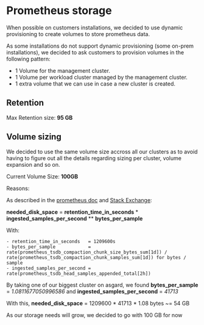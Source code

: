 # Prometheus storage

When possible on customers installations, we decided to use dynamic provisioning to create volumes to store prometheus data.

As some installations do not support dynamic provisioning (some on-prem installations), we decided to ask customers to provision volumes in the following pattern:

- 1 Volume for the management cluster.
- 1 Volume per workload cluster managed by the management cluster.
- 1 extra volume that we can use in case a new cluster is created.

## Retention

Max Retention size: **95 GB**

## Volume sizing

We decided to use the same volume size accross all our clusters as to avoid having to figure out all the details regarding sizing per cluster, volume expansion and so on.

Current Volume Size: **100GB**

Reasons: 

As described in the [prometheus doc](https://www.prometheus.io/docs/prometheus/latest/storage/) and [Stack Exchange](https://devops.stackexchange.com/questions/9298/how-to-calculate-disk-space-required-by-prometheus-v2-2):

**needed_disk_space** = **retention_time_in_seconds** * **ingested_samples_per_second** ** **bytes_per_sample**

With:

    - retention_time_in_seconds   = 1209600s
    - bytes_per_sample            = rate(prometheus_tsdb_compaction_chunk_size_bytes_sum[1d]) / rate(prometheus_tsdb_compaction_chunk_samples_sum[1d]) for bytes / sample
    - ingested_samples_per_second = rate(prometheus_tsdb_head_samples_appended_total[2h])


By taking one of our biggest cluster on asgard, we found **bytes_per_sample** = _1.0811677050996586_ and **ingested_samples_per_second** = _41713_

With this, **needed_disk_space** = 1209600 * 41713 * 1.08 bytes ~= 54 GB

As our storage needs will grow, we decided to go with 100 GB for now
